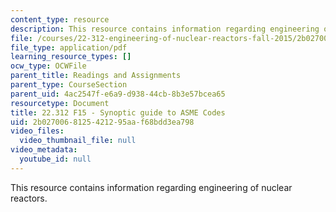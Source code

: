 ```yaml
---
content_type: resource
description: This resource contains information regarding engineering of nuclear reactors.
file: /courses/22-312-engineering-of-nuclear-reactors-fall-2015/2b0270068125421295aaf68bdd3ea798_MIT22_312F15_asme_guide.pdf
file_type: application/pdf
learning_resource_types: []
ocw_type: OCWFile
parent_title: Readings and Assignments
parent_type: CourseSection
parent_uid: 4ac2547f-e6a9-d938-44cb-8b3e57bcea65
resourcetype: Document
title: 22.312 F15 - Synoptic guide to ASME Codes
uid: 2b027006-8125-4212-95aa-f68bdd3ea798
video_files:
  video_thumbnail_file: null
video_metadata:
  youtube_id: null
---
```

This resource contains information regarding engineering of nuclear reactors.

